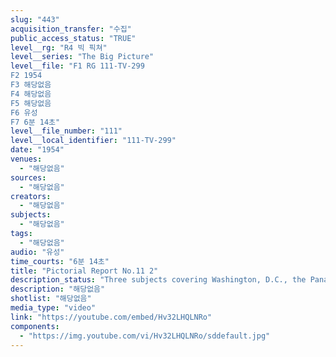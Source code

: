 ```yaml
---
slug: "443"
acquisition_transfer: "수집"
public_access_status: "TRUE"
level__rg: "R4 빅 픽쳐"
level__series: "The Big Picture"
level__file: "F1 RG 111-TV-299
F2 1954
F3 해당없음
F4 해당없음
F5 해당없음
F6 유성
F7 6분 14초"
level__file_number: "111"
level__local_identifier: "111-TV-299"
date: "1954"
venues: 
  - "해당없음"
sources: 
  - "해당없음"
creators: 
  - "해당없음"
subjects: 
  - "해당없음"
tags: 
  - "해당없음"
audio: "유성"
time_courts: "6분 14초"
title: "Pictorial Report No.11 2"
description_status: "Three subjects covering Washington, D.C., the Panama Canal Zone, and North Hempstead, L.I., bring the story of the U.S. Soldiers` Home Latin American officers attend Army training in Panama; and Civil Defense on Long Island."
description: "해당없음"
shotlist: "해당없음"
media_type: "video"
link: "https://youtube.com/embed/Hv32LHQLNRo"
components: 
  - "https://img.youtube.com/vi/Hv32LHQLNRo/sddefault.jpg"
---
```

